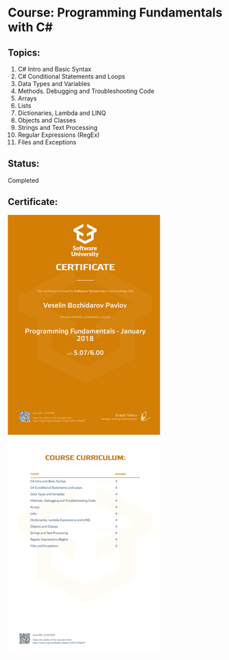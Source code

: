 # Course: Programming Fundamentals with C#

## Topics:
01. C# Intro and Basic Syntax
02. C# Conditional Statements and Loops
03. Data Types and Variables 
04. Methods. Debugging and Troubleshooting Code
05. Arrays
06. Lists
07. Dictionaries, Lambda and LINQ
08. Objects and Classes
09. Strings and Text Processing
10. Regular Expressions (RegEx)
11. Files and Exceptions

## Status:
Completed

## Certificate:
<img src="certificate.jpeg"/>
